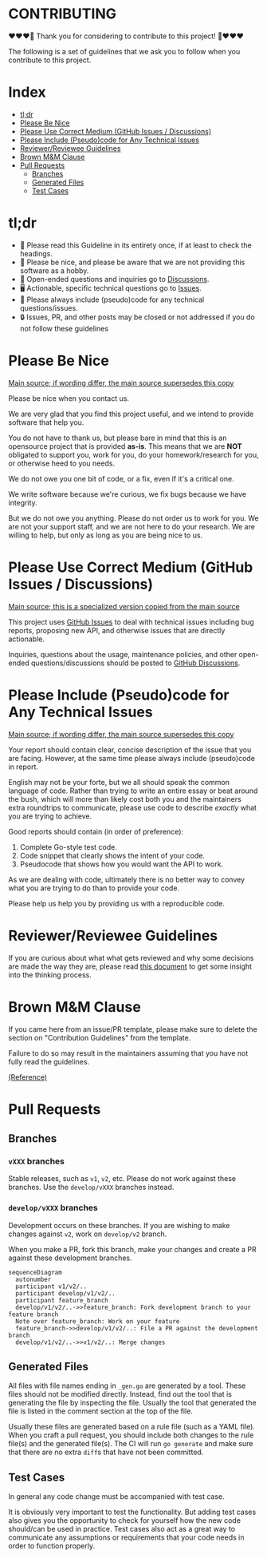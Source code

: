 # CONTRIBUTING

❤❤❤🎉 Thank you for considering to contribute to this project! 🎉❤❤❤

The following is a set of guidelines that we ask you to follow when you contribute to this project.

# Index

* [tl;dr](#tldr)
* [Please Be Nice](#please-be-nice)
* [Please Use Correct Medium (GitHub Issues / Discussions)](#please-use-correct-medium-github-issues--discussions)
* [Please Include (Pseudo)code for Any Technical Issues](#please-include-pseudocode-for-any-technical-issues)
* [Reviewer/Reviewee Guidelines](#reviewer-reviewee-guidelines)
* [Brown M&M Clause](#brown-mm-clause)
* [Pull Requests](#pull-requests)
  * [Branches](#branches)
  * [Generated Files](#generated-files)
  * [Test Cases](#test-cases)

# tl;dr

* 📕 Please read this Guideline in its entirety once, if at least to check the headings.
* 🙋 Please be nice, and please be aware that we are not providing this software as a hobby.
* 💬 Open-ended questions and inquiries go to [Discussions](https://github.com/lestrrat-go/libxml2/discussions).
* 🖥️ Actionable, specific technical questions go to [Issues](https://github.com/lestrrat-go/libxml2/issues).
* 📝 Please always include (pseudo)code for any technical questions/issues.
* 🔒 Issues, PR, and other posts may be closed or not addressed if you do not follow these guidelines

# Please Be Nice

[Main source; if wording differ, the main source supersedes this copy](https://github.com/lestrrat-go/contributions/blob/main/Contributions.md)

Please be nice when you contact us.

We are very glad that you find this project useful, and we intend to provide software that help you.

You do not have to thank us, but please bare in mind that this is an opensource project that is provided **as-is**.
This means that we are **NOT** obligated to support you, work for you, do your homework/research for you,
or otherwise heed to you needs.

We do not owe you one bit of code, or a fix, even if it's a critical one.

We write software because we're curious, we fix bugs because we have integrity.

But we do not owe you anything. Please do not order us to work for you.
We are not your support staff, and we are not here to do your research.
We are willing to help, but only as long as you are being nice to us.

# Please Use Correct Medium (GitHub Issues / Discussions)

[Main source; this is a specialized version copied from the main source](https://github.com/lestrrat-go/contributions/blob/main/Contributions.md)

This project uses [GitHub Issues](https://github.com/lestrrat-go/libxml2/issues) to deal with technical issues
including bug reports, proposing new API, and otherwise issues that are directly actionable.

Inquiries, questions about the usage, maintenance policies, and other open-ended
questions/discussions should be posted to [GitHub Discussions](https://github.com/lestrrat-go/libxml2/discussions).

# Please Include (Pseudo)code for Any Technical Issues

[Main source; if wording differ, the main source supersedes this copy](https://github.com/lestrrat-go/contributions/blob/main/Contributions.md)

Your report should contain clear, concise description of the issue that you are facing.
However, at the same time please always include (pseudo)code in report.

English may not be your forte, but we all should speak the common language of code.
Rather than trying to write an entire essay or beat around the bush, which will
more than likely cost both you and the maintainers extra roundtrips to communicate,
please use code to describe _exactly_ what you are trying to achieve.

Good reports should contain (in order of preference):

1. Complete Go-style test code.
1. Code snippet that clearly shows the intent of your code.
1. Pseudocode that shows how you would want the API to work.

As we are dealing with code, ultimately there is
no better way to convey what you are trying to do than to provide
your code.

Please help us help you by providing us with a reproducible code.

# Reviewer/Reviewee Guidelines

If you are curious about what what gets reviewed and why some decisions
are made the way they are, please read [this document](https://github.com/lestrrat-go/contributions/blob/main/Reviews.md) to get some insight into the thinking process.

# Brown M&M Clause

If you came here from an issue/PR template, please make sure to delete
the section on "Contribution Guidelines" from the template.

Failure to do so may result in the maintainers assuming that you have
not fully read the guidelines.

[(Reference)](https://www.insider.com/van-halen-brown-m-ms-contract-2016-9)

# Pull Requests

## Branches

### `vXXX` branches

Stable releases, such as `v1`, `v2`, etc. Please do not work against these branches.
Use the `develop/vXXX` branches instead.

### `develop/vXXX` branches

Development occurs on these branches. If you are wishing to make changes against
`v2`, work on `develop/v2` branch.

When you make a PR, fork this branch, make your changes and create a PR against
these development branches.

```mermaid
sequenceDiagram
  autonumber
  participant v1/v2/..
  participant develop/v1/v2/..
  participant feature_branch
  develop/v1/v2/..->>feature_branch: Fork development branch to your feature branch
  Note over feature_branch: Work on your feature
  feature_branch->>develop/v1/v2/..: File a PR against the development branch
  develop/v1/v2/..->>v1/v2/..: Merge changes
```

## Generated Files

All files with file names ending in `_gen.go` are generated by a tool. These files
should not be modified directly. Instead, find out the tool that is generating the
file by inspecting the file. Usually the tool that generated the file is listed
in the comment section at the top of the file.

Usually these files are generated based on a rule file (such as a YAML file).
When you craft a pull request, you should include both changes to the rule file(s)
and the generated file(s). The CI will run `go generate` and make sure that
there are no extra `diff`s that have not been committed.

## Test Cases

In general any code change must be accompanied with test case.

It is obviously very important to test the functionality. But adding test cases
also gives you the opportunity to check for yourself how the new code should/can
be used in practice. Test cases also act as a great way to communicate any
assumptions or requirements that your code needs in order to function properly.


